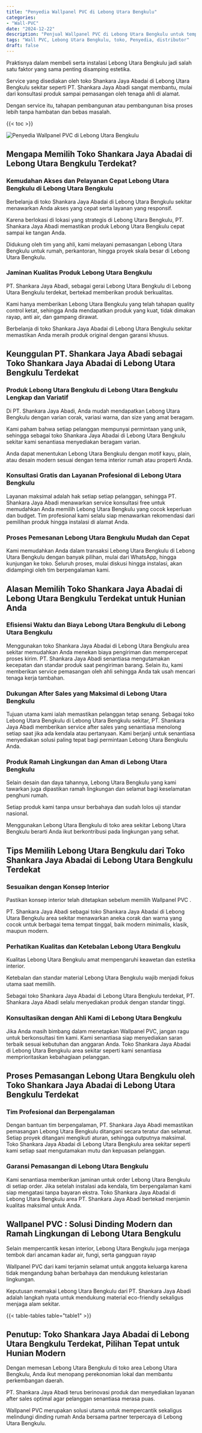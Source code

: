 ```yaml
---
title: "Penyedia Wallpanel PVC di Lebong Utara Bengkulu"
categories: 
- "Wall-PVC"
date: "2024-12-22"
description: "Penjual Wallpanel PVC di Lebong Utara Bengkulu untuk tempat tinggal, office, serta gerai. Material unggulan, variasi motif, warna menarik, dengan layanan penempatan oleh tim ahli serta garansi resmi!|Jasa distribusi Wallpanel PVC di Lebong Utara Bengkulu untuk kebutuhan tempat tinggal, perkantoran, maupun ritel, beserta produk terbaik dan pemasangan oleh teknisi ahli serta jaminan resmi.|Solusi Wallpanel PVC di Lebong Utara Bengkulu yang terpercaya untuk rumah, kantor, dan ritel, bersama produk berkualitas dan instalasi oleh teknisi ahli serta jaminan resmi.|Penjualan Wallpanel PVC di Lebong Utara Bengkulu untuk hunian, office, serta ritel, dengan material terbaik dan penempatan ditangani oleh tim ahli, dilengkapi dengan jaminan resmi.}"
tags: "Wall PVC, Lebong Utara Bengkulu, toko, Penyedia, distributor"
draft: false
---
```


Praktisnya dalam membeli serta instalasi Lebong Utara Bengkulu jadi salah satu faktor yang sama penting disamping estetika.

Service yang disediakan oleh toko Shankara Jaya Abadai di Lebong Utara Bengkulu sekitar seperti PT. Shankara Jaya Abadi sangat membantu, mulai dari konsultasi produk sampai pemasangan oleh tenaga ahli di alamat.

Dengan service itu, tahapan pembangunan atau pembangunan bisa proses lebih tanpa hambatan dan bebas masalah.

{{< toc >}}

![Penyedia Wallpanel PVC di Lebong Utara Bengkulu](/images/Wall-PVC/Penyedia-Wallpanel-PVC-di-Lebong-Utara-Bengkulu.png)


## Mengapa Memilih Toko Shankara Jaya Abadai di Lebong Utara Bengkulu Terdekat?

### Kemudahan Akses dan Pelayanan Cepat Lebong Utara Bengkulu di Lebong Utara Bengkulu

Berbelanja di toko Shankara Jaya Abadai di Lebong Utara Bengkulu sekitar menawarkan Anda akses yang cepat serta layanan yang responsif.

Karena berlokasi di lokasi yang strategis di Lebong Utara Bengkulu, PT. Shankara Jaya Abadi memastikan produk Lebong Utara Bengkulu cepat sampai ke tangan Anda.

Didukung oleh tim yang ahli, kami melayani pemasangan Lebong Utara Bengkulu untuk rumah, perkantoran, hingga proyek skala besar di Lebong Utara Bengkulu.

### Jaminan Kualitas Produk Lebong Utara Bengkulu

PT. Shankara Jaya Abadi, sebagai gerai Lebong Utara Bengkulu di Lebong Utara Bengkulu terdekat, bertekad memberikan produk berkualitas.

Kami hanya memberikan Lebong Utara Bengkulu yang telah tahapan quality control ketat, sehingga Anda mendapatkan produk yang kuat, tidak dimakan rayap, anti air, dan gampang dirawat.

Berbelanja di toko Shankara Jaya Abadai di Lebong Utara Bengkulu sekitar memastikan Anda meraih produk original dengan garansi khusus.

## Keunggulan PT. Shankara Jaya Abadi sebagai Toko Shankara Jaya Abadai di Lebong Utara Bengkulu Terdekat

### Produk Lebong Utara Bengkulu di Lebong Utara Bengkulu Lengkap dan Variatif

Di PT. Shankara Jaya Abadi, Anda mudah mendapatkan Lebong Utara Bengkulu dengan varian corak, variasi warna, dan size yang amat beragam.

Kami paham bahwa setiap pelanggan mempunyai permintaan yang unik, sehingga sebagai toko Shankara Jaya Abadai di Lebong Utara Bengkulu sekitar kami senantiasa menyediakan beragam varian.

Anda dapat menentukan Lebong Utara Bengkulu dengan motif kayu, plain, atau desain modern sesuai dengan tema interior rumah atau properti Anda.

### Konsultasi Gratis dan Layanan Profesional di Lebong Utara Bengkulu

Layanan maksimal adalah hak setiap setiap pelanggan, sehingga PT. Shankara Jaya Abadi menawarkan service konsultasi free untuk memudahkan Anda memilih Lebong Utara Bengkulu yang cocok keperluan dan budget. Tim profesional kami selalu siap menawarkan rekomendasi dari pemilihan produk hingga instalasi di alamat Anda.

### Proses Pemesanan Lebong Utara Bengkulu Mudah dan Cepat

Kami memudahkan Anda dalam transaksi Lebong Utara Bengkulu di Lebong Utara Bengkulu dengan banyak pilihan, mulai dari WhatsApp, hingga kunjungan ke toko. Seluruh proses, mulai diskusi hingga instalasi, akan didampingi oleh tim berpengalaman kami.

## Alasan Memilih Toko Shankara Jaya Abadai di Lebong Utara Bengkulu Terdekat untuk Hunian Anda

### Efisiensi Waktu dan Biaya Lebong Utara Bengkulu di Lebong Utara Bengkulu

Menggunakan toko Shankara Jaya Abadai di Lebong Utara Bengkulu area sekitar memudahkan Anda menekan biaya pengiriman dan mempercepat proses kirim. PT. Shankara Jaya Abadi senantiasa mengutamakan kecepatan dan standar produk saat pengiriman barang. Selain itu, kami memberikan service pemasangan oleh ahli sehingga Anda tak usah mencari tenaga kerja tambahan.

### Dukungan After Sales yang Maksimal di Lebong Utara Bengkulu

Tujuan utama kami ialah memastikan pelanggan tetap senang. Sebagai toko Lebong Utara Bengkulu di Lebong Utara Bengkulu sekitar, PT. Shankara Jaya Abadi memberikan service after sales yang senantiasa menolong setiap saat jika ada kendala atau pertanyaan. Kami berjanji untuk senantiasa menyediakan solusi paling tepat bagi permintaan Lebong Utara Bengkulu Anda.

### Produk Ramah Lingkungan dan Aman di Lebong Utara Bengkulu

Selain desain dan daya tahannya, Lebong Utara Bengkulu yang kami tawarkan juga dipastikan ramah lingkungan dan selamat bagi keselamatan penghuni rumah.

Setiap produk kami tanpa unsur berbahaya dan sudah lolos uji standar nasional.

Menggunakan Lebong Utara Bengkulu di toko area sekitar Lebong Utara Bengkulu berarti Anda ikut berkontribusi pada lingkungan yang sehat.

## Tips Memilih Lebong Utara Bengkulu dari Toko Shankara Jaya Abadai di Lebong Utara Bengkulu Terdekat

### Sesuaikan dengan Konsep Interior 

Pastikan konsep interior telah ditetapkan sebelum memilih  Wallpanel PVC .

PT. Shankara Jaya Abadi sebagai toko Shankara Jaya Abadai di Lebong Utara Bengkulu area sekitar menawarkan aneka corak dan warna yang cocok untuk berbagai tema tempat tinggal, baik modern minimalis, klasik, maupun modern.

### Perhatikan Kualitas dan Ketebalan Lebong Utara Bengkulu

Kualitas Lebong Utara Bengkulu amat mempengaruhi keawetan dan estetika interior.

Ketebalan dan standar material Lebong Utara Bengkulu wajib menjadi fokus utama saat memilih.

Sebagai toko Shankara Jaya Abadai di Lebong Utara Bengkulu terdekat, PT. Shankara Jaya Abadi selalu menyediakan produk dengan standar tinggi.

### Konsultasikan dengan Ahli Kami di Lebong Utara Bengkulu

Jika Anda masih bimbang dalam menetapkan Wallpanel PVC, jangan ragu untuk berkonsultasi tim kami. Kami senantiasa siap menyediakan saran terbaik sesuai kebutuhan dan anggaran Anda. Toko Shankara Jaya Abadai di Lebong Utara Bengkulu area sekitar seperti kami senantiasa memprioritaskan kebahagiaan pelanggan.

## Proses Pemasangan Lebong Utara Bengkulu oleh Toko Shankara Jaya Abadai di Lebong Utara Bengkulu Terdekat

### Tim Profesional dan Berpengalaman

Dengan bantuan tim berpengalaman, PT. Shankara Jaya Abadi memastikan pemasangan Lebong Utara Bengkulu ditangani secara teratur dan selamat. Setiap proyek ditangani mengikuti aturan, sehingga outputnya maksimal. Toko Shankara Jaya Abadai di Lebong Utara Bengkulu area sekitar seperti kami setiap saat mengutamakan mutu dan kepuasan pelanggan.

### Garansi Pemasangan di Lebong Utara Bengkulu

Kami senantiasa memberikan jaminan untuk order Lebong Utara Bengkulu di setiap order. Jika setelah instalasi ada kendala, tim berpengalaman kami siap mengatasi tanpa bayaran ekstra. Toko Shankara Jaya Abadai di Lebong Utara Bengkulu area PT. Shankara Jaya Abadi bertekad menjamin kualitas maksimal untuk Anda.

##  Wallpanel PVC : Solusi Dinding Modern dan Ramah Lingkungan di Lebong Utara Bengkulu

Selain mempercantik kesan interior, Lebong Utara Bengkulu juga menjaga tembok dari ancaman kadar air, fungi, serta gangguan rayap

 Wallpanel PVC  dari kami terjamin selamat untuk anggota keluarga karena tidak mengandung bahan berbahaya dan mendukung kelestarian lingkungan.

Keputusan memakai Lebong Utara Bengkulu dari PT. Shankara Jaya Abadi adalah langkah nyata untuk mendukung material eco-friendly sekaligus menjaga alam sekitar.

{{< table-tables table="table1" >}}

## Penutup: Toko Shankara Jaya Abadai di Lebong Utara Bengkulu Terdekat, Pilihan Tepat untuk Hunian Modern

Dengan memesan Lebong Utara Bengkulu di toko area Lebong Utara Bengkulu, Anda ikut menopang perekonomian lokal dan membantu perkembangan daerah.

PT. Shankara Jaya Abadi terus berinovasi produk dan menyediakan layanan after sales optimal agar pelanggan senantiasa merasa puas.

 Wallpanel PVC  merupakan solusi utama untuk mempercantik sekaligus melindungi dinding rumah Anda bersama partner terpercaya di Lebong Utara Bengkulu.